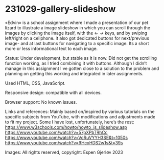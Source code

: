 # 231029-gallery-slideshow



«Edvin» is a school assignment where I made a presentation of our pet lizard to illustrate a image slideshow in which you can scroll through the images by clicking the image itself, with the <- -> keys, and by swiping left/right on a cellphone. It also got dedicated buttons for next/previous image- and at last buttons for navigating to a specific image. Its a short more or less informational text to each image.

Status: Under development, but stable as it is now. Did not get the scrolling function working, as I tried combining it with buttons. Although I didn’t manage in this assignment I ve gotten close to a solution to the problem and planning on getting this working and integrated in later assignments.

Used HTML, CSS, JavaScript.

Responsive design: compatible with all devices.

Browser support: No known issues.

Links and references: Mainly based on/inspired by various tutorials on the specific subjects from YouTube, with modifications and adjustments made to fit my project. Some I have lost, unfortunately, here’s the rest:
https://www.w3schools.com/howto/howto_js_slideshow.asp
https://www.youtube.com/watch?v=57pXPbTRhCc
https://www.youtube.com/watch?v=VcRuVYYH3SE&t=1050s
https://www.youtube.com/watch?v=9HcxHDS2w1s&t=39s


Images: All rights reserved, copyright: Espen Gjerløv 2023
